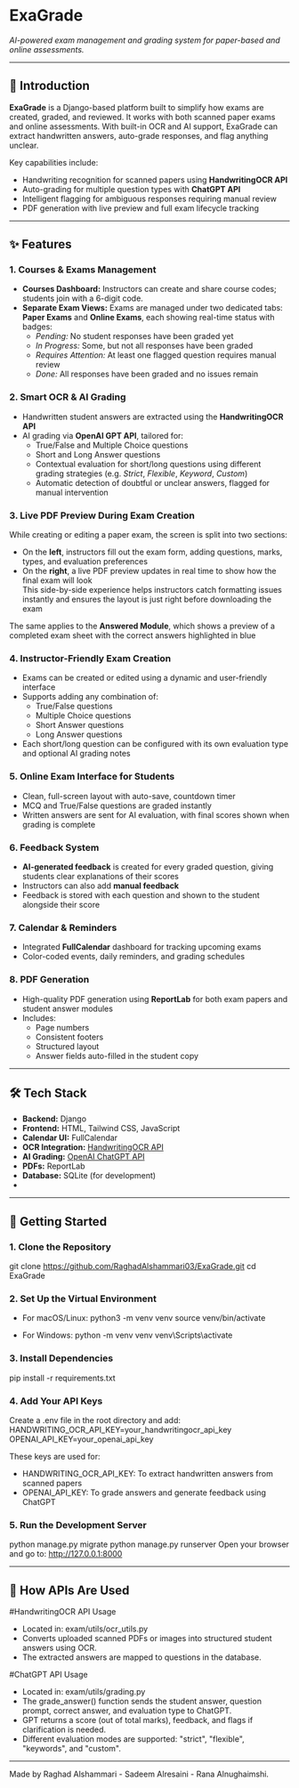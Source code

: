 # **ExaGrade**  

*AI-powered exam management and grading system for paper-based and online assessments.*

---

## 🌟 Introduction

**ExaGrade** is a Django-based platform built to simplify how exams are created, graded, and reviewed. It works with both scanned paper exams and online assessments. With built-in OCR and AI support, ExaGrade can extract handwritten answers, auto-grade responses, and flag anything unclear.


Key capabilities include:
- Handwriting recognition for scanned papers using **HandwritingOCR API**  
- Auto-grading for multiple question types with **ChatGPT API**  
- Intelligent flagging for ambiguous responses requiring manual review  
- PDF generation with live preview and full exam lifecycle tracking  

---

## ✨ Features

### **1. Courses & Exams Management** 
- **Courses Dashboard:** Instructors can create and share course codes; students join with a 6-digit code.  
- **Separate Exam Views:** Exams are managed under two dedicated tabs: **Paper Exams** and **Online Exams**, each showing real-time status with badges:
  - *Pending:* No student responses have been graded yet  
  - *In Progress:* Some, but not all responses have been graded  
  - *Requires Attention:* At least one flagged question requires manual review  
  - *Done:* All responses have been graded and no issues remain  

### **2. Smart OCR & AI Grading**
- Handwritten student answers are extracted using the **HandwritingOCR API**
- AI grading via **OpenAI GPT API**, tailored for:
  - True/False and Multiple Choice questions  
  - Short and Long Answer questions  
  - Contextual evaluation for short/long questions using different grading strategies (e.g. *Strict*, *Flexible*, *Keyword*, *Custom*)  
  - Automatic detection of doubtful or unclear answers, flagged for manual intervention  

### **3. Live PDF Preview During Exam Creation**
While creating or editing a paper exam, the screen is split into two sections:
- On the **left**, instructors fill out the exam form, adding questions, marks, types, and evaluation preferences  
- On the **right**, a live PDF preview updates in real time to show how the final exam will look  
This side-by-side experience helps instructors catch formatting issues instantly and ensures the layout is just right before downloading the exam

The same applies to the **Answered Module**, which shows a preview of a completed exam sheet with the correct answers highlighted in blue  


### **4. Instructor-Friendly Exam Creation**
- Exams can be created or edited using a dynamic and user-friendly interface  
- Supports adding any combination of:  
  - True/False questions  
  - Multiple Choice questions  
  - Short Answer questions  
  - Long Answer questions  
- Each short/long question can be configured with its own evaluation type and optional AI grading notes  

### **5. Online Exam Interface for Students**
- Clean, full-screen layout with auto-save, countdown timer
- MCQ and True/False questions are graded instantly  
- Written answers are sent for AI evaluation, with final scores shown when grading is complete  

### **6. Feedback System**
- **AI-generated feedback** is created for every graded question, giving students clear explanations of their scores  
- Instructors can also add **manual feedback**
- Feedback is stored with each question and shown to the student alongside their score  

### **7. Calendar & Reminders**
- Integrated **FullCalendar** dashboard for tracking upcoming exams  
- Color-coded events, daily reminders, and grading schedules  

### **8. PDF Generation**
- High-quality PDF generation using **ReportLab** for both exam papers and student answer modules  
- Includes:
  - Page numbers  
  - Consistent footers  
  - Structured layout  
  - Answer fields auto-filled in the student copy  

---

## 🛠️ Tech Stack

- **Backend:** Django
- **Frontend:** HTML, Tailwind CSS, JavaScript  
- **Calendar UI:** FullCalendar  
- **OCR Integration:** [HandwritingOCR API](https://www.handwritingocr.com/)  
- **AI Grading:** [OpenAI ChatGPT API](https://platform.openai.com/)  
- **PDFs:** ReportLab  
- **Database:** SQLite (for development)
- 
---

## 🚀 Getting Started

### **1. Clone the Repository**
git clone https://github.com/RaghadAlshammari03/ExaGrade.git
cd ExaGrade

### **2. Set Up the Virtual Environment**
- For macOS/Linux:
python3 -m venv venv
source venv/bin/activate

- For Windows:
python -m venv venv
venv\Scripts\activate

### **3. Install Dependencies**
pip install -r requirements.txt

### **4. Add Your API Keys**
Create a .env file in the root directory and add:
HANDWRITING_OCR_API_KEY=your_handwritingocr_api_key
OPENAI_API_KEY=your_openai_api_key

These keys are used for:
- HANDWRITING_OCR_API_KEY: To extract handwritten answers from scanned papers
- OPENAI_API_KEY: To grade answers and generate feedback using ChatGPT

### **5. Run the Development Server**
python manage.py migrate
python manage.py runserver
Open your browser and go to: http://127.0.0.1:8000

---

## 🤖 How APIs Are Used
#HandwritingOCR API Usage
- Located in: exam/utils/ocr_utils.py
- Converts uploaded scanned PDFs or images into structured student answers using OCR.
- The extracted answers are mapped to questions in the database.

#ChatGPT API Usage
- Located in: exam/utils/grading.py
- The grade_answer() function sends the student answer, question prompt, correct answer, and evaluation type to ChatGPT.
- GPT returns a score (out of total marks), feedback, and flags if clarification is needed.
- Different evaluation modes are supported: "strict", "flexible", "keywords", and "custom".

---

Made by Raghad Alshammari - Sadeem Alresaini - Rana Alnughaimshi.
